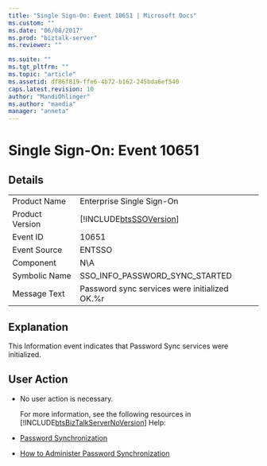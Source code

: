 ```yaml
---
title: "Single Sign-On: Event 10651 | Microsoft Docs"
ms.custom: ""
ms.date: "06/08/2017"
ms.prod: "biztalk-server"
ms.reviewer: ""

ms.suite: ""
ms.tgt_pltfrm: ""
ms.topic: "article"
ms.assetid: df86f819-ffe6-4b72-b162-245bda6ef540
caps.latest.revision: 10
author: "MandiOhlinger"
ms.author: "mandia"
manager: "anneta"
---
```

# Single Sign-On: Event 10651
## Details  

|                 |                                                            |
|-----------------|------------------------------------------------------------|
|  Product Name   |                 Enterprise Single Sign-On                  |
| Product Version | [!INCLUDE[btsSSOVersion](../includes/btsssoversion-md.md)] |
|    Event ID     |                           10651                            |
|  Event Source   |                           ENTSSO                           |
|    Component    |                            N\A                             |
|  Symbolic Name  |               SSO_INFO_PASSWORD_SYNC_STARTED               |
|  Message Text   |       Password sync services were initialized OK.%r        |

## Explanation  
 This Information event indicates that Password Sync services were initialized.  

## User Action  

- No user action is necessary.  

  For more information, see the following resources in [!INCLUDE[btsBizTalkServerNoVersion](../includes/btsbiztalkservernoversion-md.md)] Help:  

- [Password Synchronization](../core/password-synchronization2.md)  

- [How to Administer Password Synchronization](../core/how-to-administer-password-synchronization.md)
